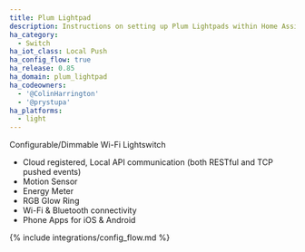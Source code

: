 ```yaml
---
title: Plum Lightpad
description: Instructions on setting up Plum Lightpads within Home Assistant.
ha_category:
  - Switch
ha_iot_class: Local Push
ha_config_flow: true
ha_release: 0.85
ha_domain: plum_lightpad
ha_codeowners:
  - '@ColinHarrington'
  - '@prystupa'
ha_platforms:
  - light
---
```


Configurable/Dimmable Wi-Fi Lightswitch
- Cloud registered, Local API communication (both RESTful and TCP pushed events)
- Motion Sensor
- Energy Meter
- RGB Glow Ring
- Wi-Fi & Bluetooth connectivity
- Phone Apps for iOS & Android

{% include integrations/config_flow.md %}
